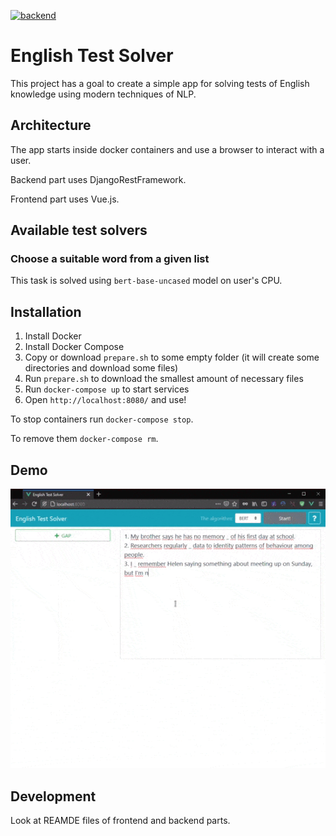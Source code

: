 [![backend](https://github.com/Mr-Geekman/english_test_solver/actions/workflows/backend.yml/badge.svg?branch=master)](https://github.com/Mr-Geekman/english_test_solver/actions/workflows/backend.yml)

# English Test Solver

This project has a goal to create a simple app for solving tests of English knowledge using modern techniques of NLP. 

## Architecture

The app starts inside docker containers and use a browser to interact with a user.

Backend part uses DjangoRestFramework.

Frontend part uses Vue.js.

## Available test solvers

### Choose a suitable word from a given list

This task is solved using `bert-base-uncased` model on user's CPU.

## Installation

1. Install Docker
2. Install Docker Compose
3. Copy or download `prepare.sh` to some empty folder (it will create some directories and download some files)
4. Run `prepare.sh` to download the smallest amount of necessary files
5. Run `docker-compose up` to start services
6. Open `http://localhost:8080/` and use!

To stop containers run `docker-compose stop`.

To remove them `docker-compose rm`.

## Demo
![Animation demonstrating the work](demo.gif)

## Development

Look at REAMDE files of frontend and backend parts.